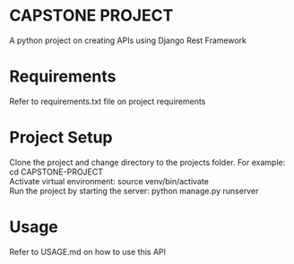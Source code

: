 # CAPSTONE PROJECT
A python project on creating APIs using Django Rest Framework

# Requirements
Refer to requirements.txt file on project requirements

# Project Setup
Clone the project and change directory to the projects folder. For example: cd CAPSTONE-PROJECT  
Activate virtual environment: source venv/bin/activate  
Run the project by starting the server: python manage.py runserver

# Usage
Refer to USAGE.md on how to use this API